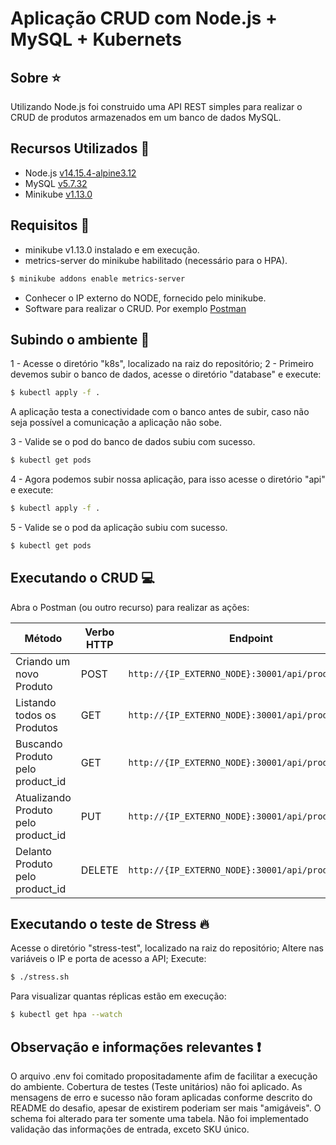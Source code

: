# Aplicação CRUD com Node.js + MySQL + Kubernets

## Sobre :star:

Utilizando Node.js foi construido uma API REST simples para realizar o CRUD de produtos armazenados em um banco de dados MySQL.

## Recursos Utilizados :page_facing_up:

* Node.js [v14.15.4-alpine3.12](https://hub.docker.com/_/node)
* MySQL [v5.7.32](https://hub.docker.com/_/mysql)
* Minikube [v1.13.0](https://minikube.sigs.k8s.io/docs/start/)

## Requisitos :mag_right:

* minikube v1.13.0 instalado e em execução.
* metrics-server do minikube habilitado (necessário para o HPA).
```sh
$ minikube addons enable metrics-server
```
* Conhecer o IP externo do NODE, fornecido pelo minikube.
* Software para realizar o CRUD. Por exemplo [Postman](https://www.getpostman.com/)

## Subindo o ambiente :rocket:

1 - Acesse o diretório "k8s", localizado na raiz do repositório;
2 - Primeiro devemos subir o banco de dados, acesse o diretório "database" e execute:
```bash
$ kubectl apply -f .
```
A aplicação testa a conectividade com o banco antes de subir, caso não seja possível a comunicação a aplicação não sobe.

3 - Valide se o pod do banco de dados subiu com sucesso.
```bash
$ kubectl get pods
```
4 - Agora podemos subir nossa aplicação, para isso acesse o diretório "api" e execute:
```bash
$ kubectl apply -f .
```
5 - Valide se o pod da aplicação subiu com sucesso.
```bash
$ kubectl get pods
```
## Executando o CRUD :computer:

Abra o Postman (ou outro recurso) para realizar as ações:

| Método | Verbo HTTP | Endpoint |
|---|---|---|
| Criando um novo Produto | POST | `http://{IP_EXTERNO_NODE}:30001/api/products` |
| Listando todos os Produtos | GET | `http://{IP_EXTERNO_NODE}:30001/api/products` |
| Buscando Produto pelo product_id | GET | `http://{IP_EXTERNO_NODE}:30001/api/products/{id}`|
| Atualizando Produto pelo product_id | PUT | `http://{IP_EXTERNO_NODE}:30001/api/products/{id}`|
| Delanto Produto pelo product_id | DELETE | `http://{IP_EXTERNO_NODE}:30001/api/products/{id}`|

## Executando o teste de Stress :fire:

Acesse o diretório "stress-test", localizado na raiz do repositório;
Altere nas variáveis o IP e porta de acesso a API;
Execute:
```bash
$ ./stress.sh
```
Para visualizar quantas réplicas estão em execução:
```bash
$ kubectl get hpa --watch
```

## Observação e informações relevantes :exclamation:

O arquivo .env foi comitado propositadamente afim de facilitar a execução do ambiente.
Cobertura de testes (Teste unitários) não foi aplicado.
As mensagens de erro e sucesso não foram aplicadas conforme descrito do README do desafio, apesar de existirem poderiam ser mais "amigáveis". 
O schema foi alterado para ter somente uma tabela.
Não foi implementado validação das informações de entrada, exceto SKU único.
